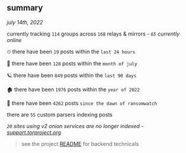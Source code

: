 
## summary
_july 14th, 2022_

currently tracking `114` groups across `168` relays & mirrors - _`65` currently online_

⏲ there have been `19` posts within the `last 24 hours`

🦈 there have been `128` posts within the `month of july`

🪐 there have been `849` posts within the `last 90 days`

🏚 there have been `1976` posts within the `year of 2022`

🦕 there have been `4262` posts `since the dawn of ransomwatch`

there are `55` custom parsers indexing posts

_`20` sites using v2 onion services are no longer indexed - [support.torproject.org](https://support.torproject.org/onionservices/v2-deprecation/)_

> see the project [README](https://github.com/joshhighet/ransomwatch#ransomwatch--) for backend technicals
